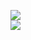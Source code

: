 [![](https://img.shields.io/badge/Made%20With-Github%20Spray-lightgrey.svg?style=for-the-badge&logo=github)](https://github.com/Annihil/github-spray#7593)  
[![](https://i.imgur.com/2DrTn0Z.gif)](https://github.com/Annihil/github-spray)